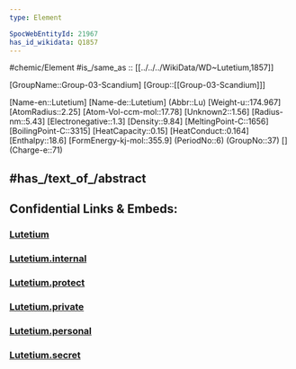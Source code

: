 ```yaml
---
type: Element

SpocWebEntityId: 21967 
has_id_wikidata: Q1857 
---
```

#chemic/Element 
#is_/same_as :: [[../../../WikiData/WD~Lutetium,1857]] 

[GroupName::Group-03-Scandium]
[Group::[[Group-03-Scandium]]]



[Name-en::Lutetium]
[Name-de::Lutetium]
(Abbr::Lu)
[Weight-u::174.967]
[AtomRadius::2.25]
[Atom-Vol-ccm-mol::17.78]
[Unknown2::1.56]
[Radius-nm::5.43]
[Electronegative::1.3]
[Density::9.84]
[MeltingPoint-C::1656]
[BoilingPoint-C::3315]
[HeatCapacity::0.15]
[HeatConduct::0.164]
[Enthalpy::18.6]
[FormEnergy-kj-mol::355.9]
(PeriodNo::6)
(GroupNo::37)
[]
(Charge-e::71)


## #has_/text_of_/abstract 



## Confidential Links & Embeds: 

### [Lutetium](/_public/chemic/chemic~Elements/Group-03-Scandium/Lutetium.md) 

### [Lutetium.internal](/_internal/chemic/chemic~Elements/Group-03-Scandium/Lutetium.internal.md) 

### [Lutetium.protect](/_protect/chemic/chemic~Elements/Group-03-Scandium/Lutetium.protect.md) 

### [Lutetium.private](/_private/chemic/chemic~Elements/Group-03-Scandium/Lutetium.private.md) 

### [Lutetium.personal](/_personal/chemic/chemic~Elements/Group-03-Scandium/Lutetium.personal.md) 

### [Lutetium.secret](/_secret/chemic/chemic~Elements/Group-03-Scandium/Lutetium.secret.md) 
